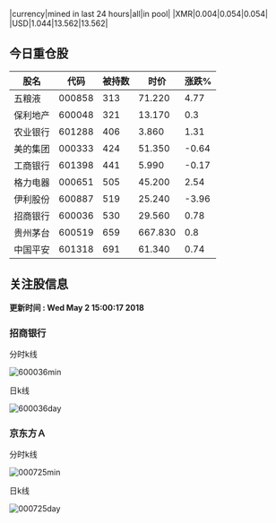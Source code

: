 |currency|mined in last 24 hours|all|in pool|
|XMR|0.004|0.054|0.054|
|USD|1.044|13.562|13.562|

## 今日重仓股 

|股名|代码|被持数|时价|涨跌%|
|---|---|---|---|---|
|五粮液|000858|313|71.220|4.77|
|保利地产|600048|321|13.170|0.3|
|农业银行|601288|406|3.860|1.31|
|美的集团|000333|424|51.350|-0.64|
|工商银行|601398|441|5.990|-0.17|
|格力电器|000651|505|45.200|2.54|
|伊利股份|600887|519|25.240|-3.96|
|招商银行|600036|530|29.560|0.78|
|贵州茅台|600519|659|667.830|0.8|
|中国平安|601318|691|61.340|0.74|

## 关注股信息
**更新时间 : Wed May  2 15:00:17 2018**
### 招商银行 
分时k线

![600036min](http://image.sinajs.cn/newchart/min/n/sh600036.gif)

日k线

![600036day](http://image.sinajs.cn/newchart/daily/n/sh600036.gif)

### 京东方Ａ 
分时k线

![000725min](http://image.sinajs.cn/newchart/min/n/sz000725.gif)

日k线

![000725day](http://image.sinajs.cn/newchart/daily/n/sz000725.gif)

